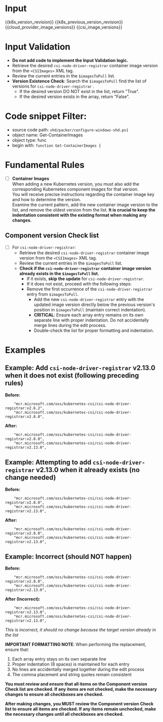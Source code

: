 
# Input 
<KubernetesVersion>{{k8s_version_revision}}</KubernetesVersion>
<KubernetesPreviousVersion>{{k8s_previous_version_revision}}</KubernetesPreviousVersion>
<AzureCloudManagerImages>{{cloud_provider_image_versions}}</AzureCloudManagerImages>
<CSIImages>{{csi_image_versions}}</CSIImages>

# Input Validation
  - **Do not add code to implement the Input Validation logic.**
  - Retrieve the desired `csi-node-driver-registrar` container image version from the `<CSIImages>` XML tag.
  - Review the current entries in the `$imagesToPull` list.
  - **Version Existence Check**: Search the `$imagesToPull` find the list of versions for `csi-node-driver-registrar` . 
    - If the desired version DO NOT exist in the list, return "True".
    - If the desired version exists in the array, return "False". 

# Code snippet Filter:
  - source code path: `vhd/packer/configure-windows-vhd.ps1`
  - object name: Get-ContainerImages
  - object type: func
  - begin with: `function Get-ContainerImages {`

# Fundamental Rules

- [ ] **Container Images**  
      When adding a new Kubernetes version, you must also add the corresponding Kubernetes component images for that version.  
      You will receive precise instructions regarding the container image key and how to determine the version.  
      Examine the current pattern, add the new container image version to the list, and remove the oldest version from the list.
      **It is crucial to keep the indentation consistent with the existing format when making any changes.**

## Component version Check list

- [ ] For `csi-node-driver-registrar`:
  - Retrieve the desired  `csi-node-driver-registrar` container image version from the `<CSIImages>` XML tag.
  - Review the current entries in the `$imagesToPull` list.
  - **Check if the `csi-node-driver-registrar` container image version already exists in the `$imagesToPull` list.**
    - If it exists, **skip the update** for `csi-node-driver-registrar`.
    - If it does not exist, proceed with the following steps:      
    - Remove the first occurrence of the `csi-node-driver-registrar` entry from `$imagesToPull`.
      - Add the new `csi-node-driver-registrar` entry with the updated image version directly below the previous version's position in `$imagesToPull` (maintain correct indentation).
      - **CRITICAL**: Ensure each array entry remains on its own separate line with proper indentation. Do not accidentally merge lines during the edit process.
      - Double-check the list for proper formatting and indentation.

# Examples
## **Example: Add `csi-node-driver-registrar` v2.13.0 when it does not exist (following preceding rules)**

**Before:**

        "mcr.microsoft.com/oss/kubernetes-csi/csi-node-driver-registrar:v2.6.2",
        "mcr.microsoft.com/oss/kubernetes-csi/csi-node-driver-registrar:v2.8.0",
        
**After:**

        "mcr.microsoft.com/oss/kubernetes-csi/csi-node-driver-registrar:v2.8.0",
        "mcr.microsoft.com/oss/kubernetes-csi/csi-node-driver-registrar:v2.13.0",

## **Example: Attempting to add `csi-node-driver-registrar` v2.13.0 when it already exists (no change needed)**

**Before:**

        "mcr.microsoft.com/oss/kubernetes-csi/csi-node-driver-registrar:v2.8.0",
        "mcr.microsoft.com/oss/kubernetes-csi/csi-node-driver-registrar:v2.13.0",
        
**After:**

        "mcr.microsoft.com/oss/kubernetes-csi/csi-node-driver-registrar:v2.8.0",
        "mcr.microsoft.com/oss/kubernetes-csi/csi-node-driver-registrar:v2.13.0",

## **Example: Incorrect (should NOT happen)**

**Before:**

        "mcr.microsoft.com/oss/kubernetes-csi/csi-node-driver-registrar:v2.8.0",
        "mcr.microsoft.com/oss/kubernetes-csi/csi-node-driver-registrar:v2.13.0",
        
**After (Incorrect):**

        "mcr.microsoft.com/oss/kubernetes-csi/csi-node-driver-registrar:v2.13.0",
        "mcr.microsoft.com/oss/kubernetes-csi/csi-node-driver-registrar:v2.13.0",
        
*This is incorrect, it should no change because the target version already in the list*

**IMPORTANT FORMATTING NOTE**: When performing the replacement, ensure that:
1. Each array entry stays on its own separate line
2. Proper indentation (8 spaces) is maintained for each entry
3. No lines are accidentally merged together during the edit process
4. The comma placement and string quotes remain consistent

**You must review and ensure that all items on the **Component version Check list** are checked. If any items are not checked, make the necessary changes to ensure all checkboxes are checked.**


**After making changes, you MUST review the **Component version Check list** to ensure all items are checked. If any items remain unchecked, make the necessary changes until all checkboxes are checked.**

